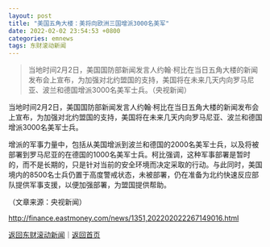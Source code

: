 ```yaml
---
layout: post
title: "美国五角大楼：美将向欧洲三国增派3000名美军"
date: 2022-02-02 23:54:53 +0800
categories: emnews
tags: 东财滚动新闻
---
```

> 当地时间2月2日，美国国防部新闻发言人约翰·柯比在当日五角大楼的新闻发布会上宣布，为加强对北约盟国的支持，美国将在未来几天内向罗马尼亚、波兰和德国增派3000名美军士兵。（央视新闻）

<p>当地时间2月2日，美国国防部新闻发言人约翰·柯比在当日五角大楼的新闻发布会上宣布，为加强对北约盟国的支持，美国将在未来几天内向罗马尼亚、波兰和德国增派3000名美军士兵。</p>
 <p>增派的军事力量中，包括从美国增派到波兰和德国的2000名美军士兵，以及将被部署到罗马尼亚的在德国的1000名美军士兵。柯比强调，这种军事部署是暂时的，而不是长期的，只是针对当前的安全环境而决定采取的行动。与此同时，美国境内的8500名士兵仍置于高度警戒状态，未被部署，仍在准备为北约快速反应部队提供军事支援，以便加强部署，为盟国提供帮助。</p><p class="em_media">（文章来源：央视新闻）</p>

<http://finance.eastmoney.com/news/1351,202202022267149016.html>

[返回东财滚动新闻](//finews.withounder.com/emnews/)｜[返回首页](//finews.withounder.com/)
